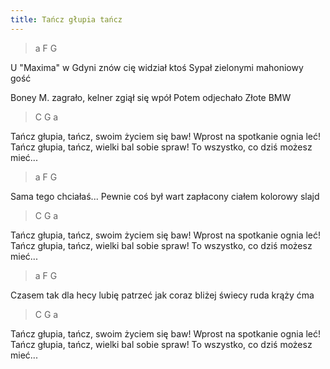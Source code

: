 ```yaml
---
title: Tańcz głupia tańcz
---
```


<div class="music">

> a F G

U "Maxima" w Gdyni
znów cię widział ktoś
Sypał zielonymi
mahoniowy gość

Boney M. zagrało,
kelner zgiął się wpół
Potem odjechało
Złote BMW

> C G a

Tańcz głupia, tańcz,
swoim życiem się baw!
Wprost na spotkanie ognia leć!
Tańcz głupia, tańcz,
wielki bal sobie spraw!
To wszystko, co dziś możesz mieć...

> a F G

Sama tego chciałaś...
Pewnie coś był wart
zapłacony ciałem
kolorowy slajd

> C G a

Tańcz głupia, tańcz,
swoim życiem się baw!
Wprost na spotkanie ognia leć!
Tańcz głupia, tańcz,
wielki bal sobie spraw!
To wszystko, co dziś możesz mieć...

> a F G

Czasem tak dla hecy
lubię patrzeć jak
coraz bliżej świecy
ruda krąży ćma

> C G a

Tańcz głupia, tańcz,
swoim życiem się baw!
Wprost na spotkanie ognia leć!
Tańcz głupia, tańcz,
wielki bal sobie spraw!
To wszystko, co dziś możesz mieć...

</div>